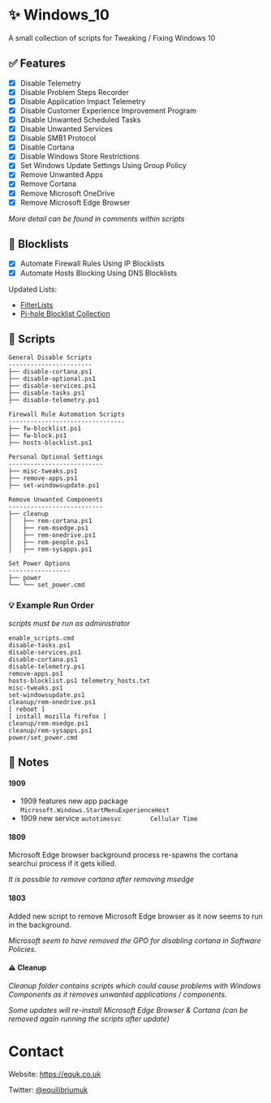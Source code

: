 # :sparkles: Windows_10

A small collection of scripts for Tweaking / Fixing Windows 10

## :white_check_mark: Features

- [x] Disable Telemetry
- [x] Disable Problem Steps Recorder
- [x] Disable Application Impact Telemetry
- [x] Disable Customer Experience Improvement Program
- [x] Disable Unwanted Scheduled Tasks
- [x] Disable Unwanted Services
- [x] Disable SMB1 Protocol
- [x] Disable Cortana
- [x] Disable Windows Store Restrictions
- [x] Set Windows Update Settings Using Group Policy
- [x] Remove Unwanted Apps
- [x] Remove Cortana
- [x] Remove Microsoft OneDrive
- [x] Remove Microsoft Edge Browser

*More detail can be found in comments within scripts*

##  :page_with_curl: Blocklists

- [x] Automate Firewall Rules Using IP Blocklists
- [x] Automate Hosts Blocking Using DNS Blocklists

Updated Lists:

- [FilterLists](https://github.com/collinbarrett/FilterLists)
- [Pi-hole Blocklist Collection](https://firebog.net/)

## :page_facing_up: Scripts

    General Disable Scripts
    -----------------------
    ├── disable-cortana.ps1
    ├── disable-optional.ps1
    ├── disable-services.ps1
    ├── disable-tasks.ps1
    ├── disable-telemetry.ps1

    Firewall Rule Automation Scripts
    --------------------------------
    ├── fw-blocklist.ps1
    ├── fw-block.ps1
    ├── hosts-blocklist.ps1

    Personal Optional Settings
    --------------------------
    ├── misc-tweaks.ps1
    ├── remove-apps.ps1
    ├── set-windowsupdate.ps1

    Remove Unwanted Components
    --------------------------
    ├── cleanup
    │   ├── rem-cortana.ps1
    │   ├── rem-msedge.ps1
    │   ├── rem-onedrive.ps1
    │   ├── rem-people.ps1
    │   ├── rem-sysapps.ps1

    Set Power Options
    -----------------
    ├── power
    └── └── set_power.cmd

### :bulb: Example Run Order

*scripts must be run as administrator*

    enable_scripts.cmd
    disable-tasks.ps1
    disable-services.ps1
    disable-cortana.ps1
    disable-telemetry.ps1
    remove-apps.ps1
    hosts-blocklist.ps1 telemetry_hosts.txt
    misc-tweaks.ps1
    set-windowsupdate.ps1
    cleanup/rem-onedrive.ps1
    [ reboot ]
    [ install mozilla firefox ]
    cleanup/rem-msedge.ps1
    cleanup/rem-sysapps.ps1
    power/set_power.cmd

## :memo: Notes

#### 1909

- 1909 features new app package `Microsoft.Windows.StartMenuExperienceHost`
- 1909 new service `autotimesvc        Cellular Time`

#### 1809

Microsoft Edge browser background process re-spawns the cortana searchui process if it gets killed.

*It is possible to remove cortana after removing msedge*

#### 1803

Added new script to remove Microsoft Edge browser as it now seems to run in the background.

*Microsoft seem to have removed the GPO for disabling cortana in Software Policies.*

#### :warning: Cleanup

*Cleanup folder contains scripts which could cause problems with Windows Components as it removes unwanted applications / components.*

*Some updates will re-install Microsoft Edge Browser & Cortana (can be removed again running the scripts after update)*

# Contact

Website: https://equk.co.uk

Twitter: [@equilibriumuk](https://twitter.com/equilibriumuk)
